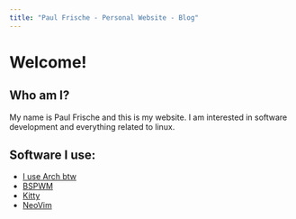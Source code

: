 ```yaml
---
title: "Paul Frische - Personal Website - Blog"
---
```

# Welcome!


## Who am I?
My name is Paul Frische and this is my website.
I am interested in software development and everything related to linux.

## Software I use:
- [I use Arch btw](https://archlinux.org/)
- [BSPWM](https://github.com/baskerville/bspwm)
- [Kitty](https://sw.kovidgoyal.net/kitty/)
- [NeoVim](https://neovim.io/)
